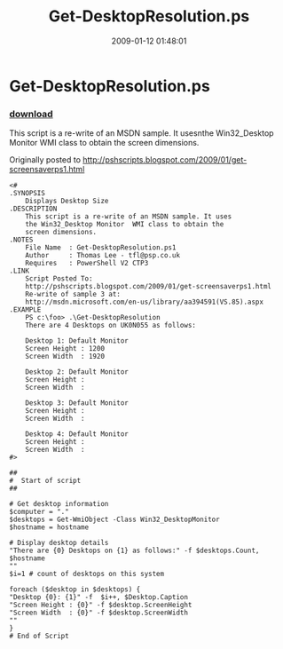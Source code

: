 ﻿---
pid:            797
poster:         Thomas Lee
title:          Get-DesktopResolution.ps
date:           2009-01-12 01:48:01
format:         posh
parent:         0
parent:         0

---

# Get-DesktopResolution.ps

### [download](797.ps1)

This script is a re-write of an MSDN sample. It usesnthe Win32_Desktop Monitor WMI class to obtain the screen dimensions.

Originally posted to http://pshscripts.blogspot.com/2009/01/get-screensaverps1.html

```posh
<#
.SYNOPSIS
    Displays Desktop Size
.DESCRIPTION
    This script is a re-write of an MSDN sample. It uses
    the Win32_Desktop Monitor  WMI class to obtain the
    screen dimensions.
.NOTES
    File Name  : Get-DesktopResolution.ps1
	Author     : Thomas Lee - tfl@psp.co.uk
	Requires   : PowerShell V2 CTP3
.LINK
    Script Posted To:
	http://pshscripts.blogspot.com/2009/01/get-screensaverps1.html
    Re-write of sample 3 at:
	http://msdn.microsoft.com/en-us/library/aa394591(VS.85).aspx
.EXAMPLE
    PS c:\foo> .\Get-DesktopResolution
    There are 4 Desktops on UK0N055 as follows:

    Desktop 1: Default Monitor
    Screen Height : 1200
    Screen Width  : 1920

    Desktop 2: Default Monitor
    Screen Height :
    Screen Width  :

    Desktop 3: Default Monitor
    Screen Height :
    Screen Width  :

    Desktop 4: Default Monitor
    Screen Height :
    Screen Width  :
#>

##
#  Start of script
##

# Get desktop information
$computer = "."
$desktops = Get-WmiObject -Class Win32_DesktopMonitor
$hostname = hostname

# Display desktop details
"There are {0} Desktops on {1} as follows:" -f $desktops.Count, $hostname
""
$i=1 # count of desktops on this system

foreach ($desktop in $desktops) {
"Desktop {0}: {1}" -f  $i++, $Desktop.Caption
"Screen Height : {0}" -f $desktop.ScreenHeight
"Screen Width  : {0}" -f $desktop.ScreenWidth
""
}
# End of Script
```
